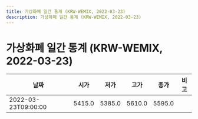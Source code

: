 ```yaml
---
title: 가상화폐 일간 통계 (KRW-WEMIX, 2022-03-23)
description: 가상화폐 일간 통계 (KRW-WEMIX, 2022-03-23)
---
```


가상화폐 일간 통계 (KRW-WEMIX, 2022-03-23)
===

|날짜|시가|저가|고가|종가|비고|
|--|--|--|--|--|--|
|2022-03-23T09:00:00|5415.0|5385.0|5610.0|5595.0|    |
